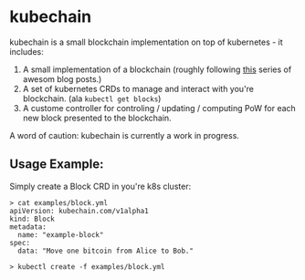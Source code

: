 # kubechain

kubechain is a small blockchain implementation on top of kubernetes - it includes:
1. A small implementation of a blockchain (roughly following [this](https://jeiwan.cc/posts/building-blockchain-in-go-part-2/) series of awesom blog posts.)
2. A set of kubernetes CRDs to manage and interact with you're blockchain. (ala `kubectl get blocks`)
3. A custome controller for controling / updating / computing PoW for each new block presented to the blockchain.

A word of caution: kubechain is currently a work in progress.

## Usage Example:
Simply create a Block CRD in you're k8s cluster:
```
> cat examples/block.yml
apiVersion: kubechain.com/v1alpha1
kind: Block
metadata:
  name: "example-block"
spec:
  data: "Move one bitcoin from Alice to Bob."

> kubectl create -f examples/block.yml
```



